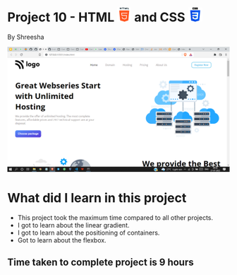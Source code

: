 # Project 10 - HTML ![HTML](./readmeImages/html-5Img.png) and CSS ![CSS](./readmeImages/css-3Img.png)

By Shreesha

![websiteSnap](./readmeImages/websiteSnap.png)

# What did I learn in this project

- This project took the maximum time compared to all other projects.
- I got to learn about the linear gradient.
- I got to learn about the positioning of containers. 
- Got to learn about the flexbox.


## Time taken to complete project is 9 hours
